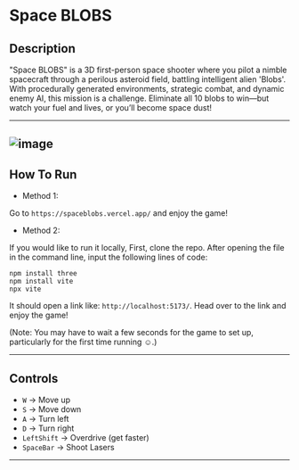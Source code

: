 # Space BLOBS

## Description

"Space BLOBS" is a 3D first-person space shooter where you pilot a nimble spacecraft through a perilous asteroid field, battling intelligent alien 'Blobs'. With procedurally generated environments, strategic combat, and dynamic enemy AI, this mission is a challenge. Eliminate all 10 blobs to win—but watch your fuel and lives, or you’ll become space dust!

---
![image](https://github.com/user-attachments/assets/951b7f19-00ad-497a-9a73-183e5c1e9dde)
---

## How To Run

- Method 1:

Go to `https://spaceblobs.vercel.app/` and enjoy the game!
  
- Method 2:

If you would like to run it locally,
First, clone the repo.
After opening the file in the command line, input the following lines of code:

```
npm install three
npm install vite
npx vite
```

It should open a link like: `http://localhost:5173/`. Head over to the link and enjoy the game!

(Note: You may have to wait a few seconds for the game to set up, particularly for the first time running ☺️.)

---

## Controls

- `W` -> Move up
- `S` -> Move down
- `A` -> Turn left
- `D` -> Turn right
- `LeftShift` -> Overdrive (get faster)
- `SpaceBar` -> Shoot Lasers

---

